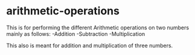 # arithmetic-operations
This is for performing the different Arithmetic operations on two numbers mainly as follows:
-Addition
-Subtraction
-Multiplication

This also is meant for addition and multiplication of three numbers.
